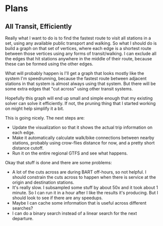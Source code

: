 # Plans

## All Transit, Efficiently

Really what I want to do is to find the fastest route to visit all stations in a set, using any available public transport and walking. So what I should do is build a graph on that set of vertices, where each edge is a shortest route between those vertices using any forms of transit/walking. I can exclude all the edges that hit stations anywhere in the middle of their route, because these can be formed using the other edges.

What will probably happen is I'll get a graph that looks mostly like the system I'm speedrunning, because the fastest route between adjacent stations in that system is almost always using that system. But there will be some extra edges that "cut across" using other transit systems.

Hopefully this graph will end up small and simple enough that my existing solver can solve it efficiently. If not, the pruning thing that I started working on might help simplify it a bit.

This is going nicely. The next steps are:

* Update the visualization so that it shows the actual trip information on each edge.
* Make it automatically calculate walk/bike connections between nearby stations, probably using crow-flies distance for now, and a pretty short distance cutoff.
* Run it on the entire regional GTFS and see what happens.

Okay that stuff is done and there are some problems:

* A lot of the cuts across are during BART off-hours, so not helpful. I should constrain the cuts across to happen when there is service at the origin and destination stations.
* It's really slow. I subsampled some stuff by about 50x and it took about 1 minute. So I can run it in a hour after I like the results it's producing. But I should look to see if there are any speedups.
* Maybe I can cache some information that is useful across different searches?
* I can do a binary search instead of a linear search for the next departure.
